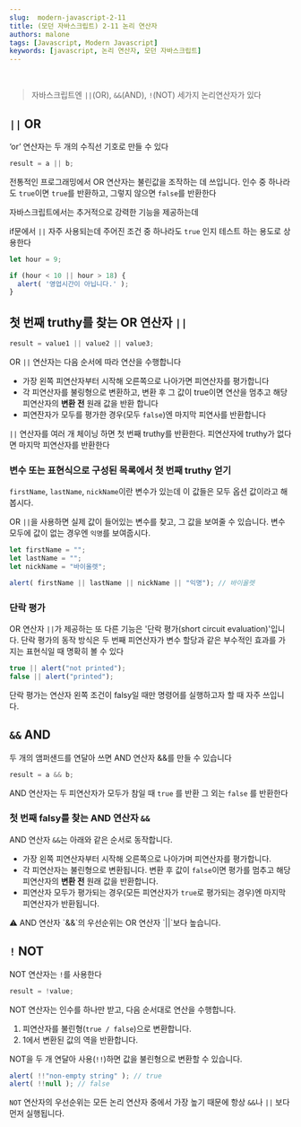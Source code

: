 ```yaml
---
slug:  modern-javascript-2-11
title: (모던 자바스크립트) 2-11 논리 연산자
authors: malone
tags: [Javascript, Modern Javascript]
keywords: [javascript, 논리 연산자, 모던 자바스크립트]
---
```

<br/>

> 자바스크립트엔 `||`(OR), `&&`(AND), `!`(NOT) 세가지 논리연산자가 있다
> 

## `||` OR

‘or’ 연산자는 두 개의 수직선 기호로 만들 수 있다

```jsx
result = a || b;
```

전통적인 프로그래밍에서 OR 연산자는 불린값을 조작하는 데 쓰입니다. 인수 중 하나라도 `true`이면 `true`를 반환하고, 그렇지 않으면 `false`를 반환한다

자바스크립트에서는 추거적으로 강력한 기능을 제공하는데

if문에서 `||` 자주 사용되는데 주어진 조건 중 하나라도 `true` 인지 테스트 하는 용도로 상용한다

```jsx
let hour = 9;

if (hour < 10 || hour > 18) {
  alert( '영업시간이 아닙니다.' );
}
```

## 첫 번째 truthy를 찾는 OR 연산자 `||`

```jsx
result = value1 || value2 || value3;
```

OR `||` 연산자는 다음 순서에 따라 연산을 수행합니다

- 가장 왼쪽 피연산자부터 시작해 오른쪽으로 나아가면 피연산자를 평가합니다
- 각 피연산자를 불링형으로 변환하고, 변환 후 그 값이 true이면 연산을 멈추고 해당 피연산자의 **변환 전** 원래 값을 반환 합니다
- 피연잔자가 모두를 평가한 경우(모두 `false`)엔 마지막 피연사를 반환합니다

`||` 연산자를 여러 개 체이닝 하면 첫 번째 truthy를 반환한다. 피연산자에 truthy가 없다면 마지막 피연산자를 반환한다 

### **변수 또는 표현식으로 구성된 목록에서 첫 번째 truthy 얻기**

`firstName`, `lastName`, `nickName`이란 변수가 있는데 이 값들은 모두 옵션 값이라고 해봅시다.

OR `||`을 사용하면 실제 값이 들어있는 변수를 찾고, 그 값을 보여줄 수 있습니다. 변수 모두에 값이 없는 경우엔 `익명`를 보여줍시다.

```jsx
let firstName = "";
let lastName = "";
let nickName = "바이올렛";

alert( firstName || lastName || nickName || "익명"); // 바이올렛
```

### 단락 평가

OR 연산자 `||`가 제공하는 또 다른 기능은 '단락 평가(short circuit evaluation)'입니다. 단락 평가의 동작 방식은 두 번째 피연산자가 변수 할당과 같은 부수적인 효과를 가지는 표현식일 때 명확히 볼 수 있다

```jsx
true || alert("not printed");
false || alert("printed");
```

단락 평가는 연산자 왼쪽 조건이 falsy일 때만 명령어를 실행하고자 할 때 자주 쓰입니다.

## `&&` AND

두 개의 앰퍼샌드를 연달아 쓰면 AND 연산자 &&를 만들 수 있습니다

```jsx
result = a && b;
```

AND 연산자는 두 피연산자가 모두가 참일 때 `true` 를 반환 그 외는 `false` 를 반환한다

### 첫 번째 falsy를 찾는 AND 연산자 `&&`

AND 연산자 `&&`는 아래와 같은 순서로 동작합니다.

- 가장 왼쪽 피연산자부터 시작해 오른쪽으로 나아가며 피연산자를 평가합니다.
- 각 피연산자는 불린형으로 변환됩니다. 변환 후 값이 `false`이면 평가를 멈추고 해당 피연산자의 **변환 전** 원래 값을 반환합니다.
- 피연산자 모두가 평가되는 경우(모든 피연산자가 `true`로 평가되는 경우)엔 마지막 피연산자가 반환됩니다.

<aside>
⚠️ AND 연산자 `&&`의 우선순위는 OR 연산자 `||`보다 높습니다.

</aside>

## `!` NOT

NOT 연산자는 `!`를 사용한다

```jsx
result = !value;
```

NOT 연산자는 인수를 하나만 받고, 다음 순서대로 연산을 수행합니다.

1. 피연산자를 불린형(`true / false`)으로 변환합니다.
2. 1에서 변환된 값의 역을 반환합니다.

NOT을 두 개 연달아 사용(`!!`)하면 값을 불린형으로 변환할 수 있습니다.

```jsx
alert( !!"non-empty string" ); // true
alert( !!null ); // false
```

`NOT` 연산자의 우선순위는 모든 논리 연산자 중에서 가장 높기 때문에 항상 `&&`나 `||` 보다 먼저 실행됩니다.